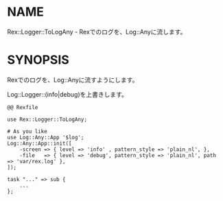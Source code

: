 # NAME

Rex::Logger::ToLogAny - Rexでのログを、Log::Anyに流します。

# SYNOPSIS

Rexでのログを、Log::Anyに流すようにします。

Log::Logger::(info|debug)を上書きします。

    @@ Rexfile

    use Rex::Logger::ToLogAny;

    # As you like
    use Log::Any::App '$log';
    Log::Any::App::init([
        -screen => { level => 'info' , pattern_style => 'plain_nl', },
        -file   => { level => 'debug', pattern_style => 'plain_nl', path => 'var/rex.log' },
    ]);

    task "..." => sub {
        ...
    };
